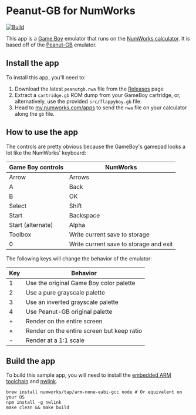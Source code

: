 # Peanut-GB for NumWorks

[![Build](https://github.com/nwagyu/peanutgb/actions/workflows/build.yml/badge.svg)](https://github.com/nwagyu/peanutgb/actions/workflows/build.yml)

This app is a [Game Boy](https://en.wikipedia.org/wiki/Game_Boy) emulator that runs on the [NumWorks calculator](https://www.numworks.com). It is based off of the [Peanut-GB](https://github.com/deltabeard/Peanut-GB) emulator.

## Install the app

To install this app, you'll need to:
1. Download the latest `peanutgb.nwa` file from the [Releases](https://github.com/nwagyu/peanutgb/releases) page
2. Extract a `cartridge.gb` ROM dump from your GameBoy cartridge, or, alternatively, use the provided `src/flappyboy.gb` file.
3. Head to [my.numworks.com/apps](https://my.numworks.com/apps) to send the `nwa` file on your calculator along the `gb` file.

## How to use the app

The controls are pretty obvious because the GameBoy's gamepad looks a lot like the NumWorks' keyboard:

|Game Boy controls|NumWorks|
|-|-|
|Arrow|Arrows|
|A|Back|
|B|OK|
|Select|Shift|
|Start|Backspace|
|Start (alternate)|Alpha|
|Toolbox|Write current save to storage|
|0|Write current save to storage and exit|

The following keys will change the behavior of the emulator:

|Key|Behavior|
|-|-|
|1|Use the original Game Boy color palette|
|2|Use a pure grayscale palette|
|3|Use an inverted grayscale palette|
|4|Use Peanut-GB original palette|
|+|Render on the entire screen|
|×|Render on the entire screen but keep ratio|
|-|Render at a 1:1 scale|

## Build the app

To build this sample app, you will need to install the [embedded ARM toolchain](https://developer.arm.com/Tools%20and%20Software/GNU%20Toolchain) and [nwlink](https://www.npmjs.com/package/nwlink).

```shell
brew install numworks/tap/arm-none-eabi-gcc node # Or equivalent on your OS
npm install -g nwlink
make clean && make build
```
